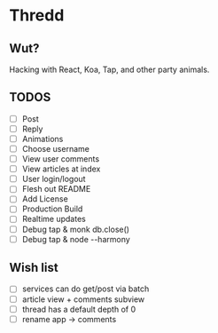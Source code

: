 # Thredd

## Wut?

Hacking with React, Koa, Tap, and other party animals.

## TODOS

- [ ] Post
- [ ] Reply
- [ ] Animations
- [ ] Choose username
- [ ] View user comments
- [ ] View articles at index
- [ ] User login/logout
- [ ] Flesh out README
- [ ] Add License
- [ ] Production Build
- [ ] Realtime updates
- [ ] Debug tap & monk db.close()
- [ ] Debug tap & node --harmony

## Wish list

- [ ] services can do get/post via batch
- [ ] article view + comments subview
- [ ] thread has a default depth of 0
- [ ] rename app -> comments
